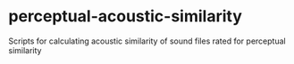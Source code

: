 # perceptual-acoustic-similarity
Scripts for calculating acoustic similarity of sound files rated for perceptual similarity
